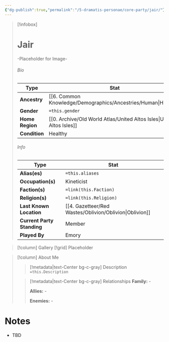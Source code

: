 ```yaml
---
{"dg-publish":true,"permalink":"/5-dramatis-personae/core-party/jair/"}
---
```



> [!infobox]
> # Jair
> -Placeholder for Image-
> ###### Bio
> Type |  Stat |
> ---|---|
> **Ancestry** | [[6. Common Knowledge/Demographics/Ancestries/Human\|Human]] |
> **Gender** | `=this.gender` |
> **Home Region** | [[0. Archive/Old World Atlas/United Altos Isles\|United Altos Isles]] |
> **Condition** | Healthy |
> ###### Info
> Type |  Stat |
> ---|---|
> **Alias(es)** | `=this.aliases` |
> **Occupation(s)** | Kineticist |
> **Faction(s)** | `=link(this.Faction)` |
> **Religion(s)** | `=link(this.Religion)` |
> **Last Known Location** | [[4. Gazetteer/Red Wastes/Oblivion/Oblivion\|Oblivion]] |
> **Current Party Standing** | Member |
 > **Played By** | Emory |

> [!column] Gallery 
> [!grid] 
> Placeholder

> [!column] About Me
>> [!metadata|text-Center bg-c-gray] Description
>> `=this.Description`
>
>> [!metadata|text-Center bg-c-gray] Relationships
>> **Family:** -
>>
>> **Allies:** -
>>
>> **Enemies:** -

# Notes

- TBD

